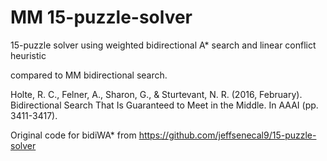 # MM 15-puzzle-solver
15-puzzle solver using weighted bidirectional A* search and linear conflict heuristic

compared to MM bidirectional search.

Holte, R. C., Felner, A., Sharon, G., & Sturtevant, N. R. (2016, February). Bidirectional Search That Is Guaranteed to Meet in the Middle. In AAAI (pp. 3411-3417).‏

Original code for bidiWA* from https://github.com/jeffsenecal9/15-puzzle-solver

